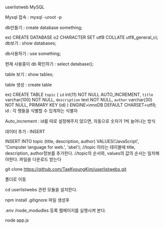 userlistweb
MySQL

Mysql 접속 : mysql -uroot -p

db만들기 : create database something;

ex) CREATE DATABASE o2 CHARACTER SET utf8 COLLATE utf8_general_ci;
db보기 : show databases;

db사용하기 : use something;

현재 사용중이 db 확인하기 : select database();

table 보기 : show tables;

table 생성 : create table

ex) CREATE TABLE `topic` (
	`id` int(11) NOT NULL AUTO_INCREMENT,
	`title` varchar(100) NOT NULL,
	`description` text NOT NULL,
	`author` varchar(30) NOT NULL,
	PRIMARY KEY (id)
	) ENGINE=innoDB DEFAULT CHARSET=utf8;
id : 각 행들을 식별할 수 있게하는 식별자

Auto_increment : id를 따로 설정해주지 않으면, 자동으로 숫자가 1씩 늘어나는 방식

데이터 추가 : INSERT

INSERT INTO topic (title, description, author) VALUES('JavaScript', 'Computer language for web.', 'abel');
//topic 이라는 테이블에 title, description, author정보를 추가한다.
//topic의 순서와, values의 값의 순서는 일치해야한다.
파일을 다운로드 받는다

git clone https://github.com/TaeKyoungKim/userlistwebs.git

폴더로 이동

cd userlistwebs
관련 모듈을 설치한다.

npm install
.gitignore 파일 생성후

.env
/node_modudles
등록
웹페이지를 실행시켜 본다.

node app.js